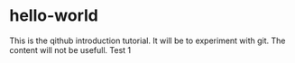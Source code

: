 # hello-world
This is the qithub introduction tutorial. It will be to experiment with git. The content will not be usefull.
Test 1
